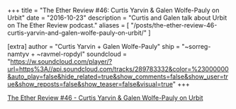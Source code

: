 +++
title = "The Ether Review #46: Curtis Yarvin & Galen Wolfe-Pauly on Urbit"
date = "2016-10-23"
description = "Curtis and Galen talk about Urbit on The Ether Review podcast."
aliases = [
  "/posts/the-ether-review-46-curtis-yarvin-and-galen-wolfe-pauly-on-urbit/"
]

[extra]
author = "Curtis Yarvin + Galen Wolfe-Pauly"
ship = "~sorreg-namtyv + ~ravmel-ropdyl"
soundcloud = "https://w.soundcloud.com/player/?url=https%3A//api.soundcloud.com/tracks/289783332&color=%23000000&auto_play=false&hide_related=true&show_comments=false&show_user=true&show_reposts=false&show_teaser=false&visual=true"
+++

[The Ether Review \#46 - Curtis Yarvin & Galen Wolfe-Pauly on Urbit](https://soundcloud.com/arthurfalls/the-ether-review-46-smoking-dmt-with-mencius-moldbug)
